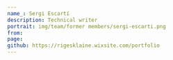 ```yaml
---
name_: Sergi Escartí
description: Technical writer
portrait: img/team/former members/sergi-escarti.png
from:
page:
github: https://rigesklaine.wixsite.com/portfolio
---
```

